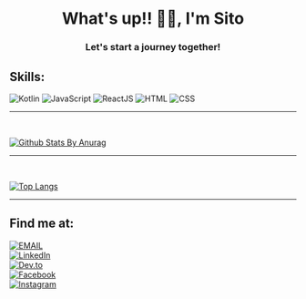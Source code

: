 <h1 align="center">What's up!! 👋🏻, I'm Sito</h1>
<h3 align="center">Let's start a journey together!</h3>

## Skills:
![Kotlin](https://img.shields.io/badge/Kotlin-0095D5?style=for-the-badge&logo=kotlin&logoColor=white&labelColor=101010) 
![JavaScript](https://img.shields.io/badge/JavaScript-yellow?style=for-the-badge&logo=javascript&logoColor=white&labelColor=101010) 
![ReactJS](https://img.shields.io/badge/React-blue?style=for-the-badge&logo=react&logoColor=white&labelColor=101010) 
![HTML](https://img.shields.io/badge/Html-orange?style=for-the-badge&logo=html5&logoColor=white&labelColor=101010) 
![CSS](https://img.shields.io/badge/Css-blue?style=for-the-badge&logo=css3&logoColor=white&labelColor=101010)

*************
<br>

[![Github Stats By Anurag](https://github-readme-stats.vercel.app/api?username=SitoNumbis&show_icons=true&title_color=fff&icon_color=79ff97&text_color=9f9f9f&bg_color=151515&count_private=true)](https://github.com/anuraghazra/github-readme-stats)

*************

<br />

[![Top Langs](https://github-readme-stats.vercel.app/api/top-langs/?username=SitoNumbis&&title_color=fff&icon_color=79ff97&text_color=9f9f9f&bg_color=151515&count_private=true)](https://github.com/anuraghazra/github-readme-stats)

************* 
 
## Find me at:
[![EMAIL](https://img.shields.io/badge/Email-sito8943@gmail.com-9cf)](mailto:sito8943@gmail.com)<br>
[![LinkedIn](https://img.shields.io/badge/LinkedIn-Carlos-Andres-0077B5?style=for-the-badge&logo=linkedin&logoColor=white&labelColor=101010)](https://www.linkedin.com/in/carlos-andres-89556120b/)<br>
[![Dev.to](https://img.shields.io/badge/Dev.to-@sitonimbus-0077B5?style=for-the-badge&logo=dev.to&logoColor=white&labelColor=101010)](https://dev.to/sitonimbus)<br>
[![Facebook](https://img.shields.io/badge/Facebook-carlosandres.moragonzalez-0077B5?style=for-the-badge&logo=facebook&logoColor=white&labelColor=101010)](https://www.facebook.com/carlosandres.moragonzalez.7/)<br>
[![Instagram](https://img.shields.io/badge/Instagram-carlosandresmoragonzalez-0077B5?style=for-the-badge&logo=instagram&logoColor=white&labelColor=101010)](https://www.instagram.com/carlosandresmoragonzalez/)<br>
